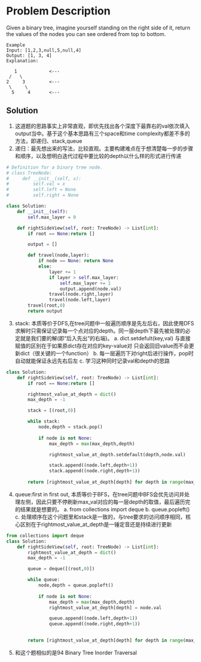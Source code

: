 # Problem Description
Given a binary tree, imagine yourself standing on the right side of it, return the values of the nodes you can see ordered from top to bottom.

```
Example
Input: [1,2,3,null,5,null,4]
Output: [1, 3, 4]
Explanation:

   1            <---
 /   \
2     3         <---
 \     \
  5     4       <---
```

## Solution
1. 这道题的思路事实上非常直观，即优先找出各个深度下最靠右的val依次填入output当中。基于这个基本思路有三个space和time complexity都差不多的方法，即递归、stack,queue
2. 递归：最先想出来的写法，比较直观。主要构建难点在于想清楚每一步的步骤和顺序，以及想明白迭代过程中要比较的depth以什么样的形式进行传递
```python
# Definition for a binary tree node.
# class TreeNode:
#     def __init__(self, x):
#         self.val = x
#         self.left = None
#         self.right = None

class Solution:
    def __init__(self):
        self.max_layer = 0

    def rightSideView(self, root: TreeNode) -> List[int]:
        if root == None:return []

        output = []

        def travel(node,layer):
            if node == None: return None
            else:
                layer += 1
                if layer > self.max_layer:
                    self.max_layer += 1
                    output.append(node.val)
                travel(node.right,layer)
                travel(node.left,layer)
        travel(root,0)
        return output
```
3. stack: 本质等价于DFS,在tree问题中一般遍历顺序是先左后右，因此使用DFS求解时只需保证记录每一个点对应的depth。同一层depth下最先被处理的必定就是我们要的解(即“后入先出”的右端)。
	a. dict.setdefult(key,val) 与直接赋值的区别在于如果原dict存在对应的key-value对 只会返回旧value而不会更新dict（很关键的一个function）
	b. 每一层遍历下对right后进行操作，pop时自动就能保证永远先右后左
	c. 学习这种同时记录val和depth的思路
```python
class Solution:
    def rightSideView(self, root: TreeNode) -> List[int]:
        if root == None:return []

        rightmost_value_at_depth = dict()
        max_depth = -1

        stack = [(root,0)]

        while stack:
            node,depth = stack.pop()
            
            if node is not None:
                max_depth = max(max_depth,depth)

                rightmost_value_at_depth.setdefault(depth,node.val)

                stack.append((node.left,depth+1))
                stack.append((node.right,depth+1))
        
        return [rightmost_value_at_depth[depth] for depth in range(max_depth+1)]
```
4. queue:first in first out, 本质等价于BFS，在tree问题中BFS会优先访问并处理左侧，因此只要不停刷新max_val对应的每一层depth的取值，最后遍历完的结果就是想要的。
	a. from collections import deque
	b. queue.popleft()
	c. 处理顺序在这个问题里和stack是一致的，与tree要求的访问顺序相同，核心区别在于rightmost_value_at_depth是一锤定音还是持续进行更新
```python
from collections import deque
class Solution:
    def rightSideView(self, root: TreeNode) -> List[int]:
        rightmost_value_at_depth = dict()
        max_depth = -1

        queue = deque([(root,0)])

        while queue:
            node,depth = queue.popleft()
            
            if node is not None:
                max_depth = max(max_depth,depth)
                rightmost_value_at_depth[depth] = node.val

                queue.append((node.left,depth+1))
                queue.append((node.right,depth+1))
    

        return [rightmost_value_at_depth[depth] for depth in range(max_depth+1)]
```
5. 和这个题相似的是94 Binary Tree Inorder Traversal  
